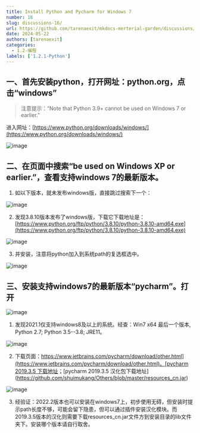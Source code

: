 ```yaml
---
title: Install Python and Pycharm for Windows 7
number: 16
slug: discussions-16/
url: https://github.com/tarenaexit/mkdocs-merterial-garden/discussions/16
date: 2024-05-22
authors: [tarenaexit]
categories: 
  - 1.2-编程
labels: ['1.2.1-Python']
---
```


## 一、首先安装python，打开网址：python.org，点击“windows”
> 注意提示：“Note that Python 3.9+ cannot be used on Windows 7 or earlier.”

进入网址：[https://www.python.org/downloads/windows/](https://www.python.org/downloads/windows/)

 ![image](https://cdn.ccsyue.com/picx-images-hosting/master/2024/05/image.6m3q8lpapw.webp)

## 二、在页面中搜索“be used on Windows XP or earlier.”，查看支持windows 7的最新版本。

1. 如以下版本，就未发布windows版，直接跳过搜索下一个：

![image](https://cdn.ccsyue.com/picx-images-hosting/master/2024/05/image.2ruypn7xem.webp) 

2. 发现3.8.10版本发布了windows版，下载它下载地址是：[https://www.python.org/ftp/python/3.8.10/python-3.8.10-amd64.exe](https://www.python.org/ftp/python/3.8.10/python-3.8.10-amd64.exe)
 
![image](https://cdn.ccsyue.com/picx-images-hosting/master/2024/05/image.4n7ji9kif9.webp)

3. 并安装，注意将python加入到系统path的复选框选中。

![image](https://cdn.ccsyue.com/picx-images-hosting/master/2024/05/image.13llsghxb1.webp)

## 三、安装支持windows7的最新版本“pycharm”。打开
 
![image](https://cdn.ccsyue.com/picx-images-hosting/master/2024/05/image.widx0vwsh.webp)

1. 发现2021.1仅支持windows8及以上的系统。经查：Win7 x64 最后一个版本, Python 2.7; Python 3.5--3.8; JRE11。
 
![image](https://cdn.ccsyue.com/picx-images-hosting/master/2024/05/image.9rj87jkvmi.webp)

2. 下载页面：[https://www.jetbrains.com/pycharm/download/other.html](https://www.jetbrains.com/pycharm/download/other.html)。[pycharm 2019.3.5 下载地址](https://download.jetbrains.com/python/pycharm-community-2019.3.5.exe?_ga=2.157697210.1848525680.1716362965-1210132645.1716362965&_gl=1*xu8jmo*_ga*MTIxMDEzMjY0NS4xNzE2MzYyOTY1*_ga_9J976DJZ68*MTcxNjM2Mjk2NS4xLjEuMTcxNjM2NDc0NC4wLjAuMA..)；[pycharm 2019.3.5 汉化包下载地址](https://github.com/shuimukang/Others/blob/master/resources_cn.jar)
 
![image](https://cdn.ccsyue.com/picx-images-hosting/master/2024/05/image.26lb3ce72g.webp)

3. 经验证：2022.2版本也可以安装在windows7上，初步使用无碍，但安装时提示path长度不够，可能会留下隐患，但可以通过插件安装汉化模块。而2019.3.5版本的汉化则需要下载resources_cn.jar文件方到安装目录的lib文件夹下。安装哪个版本请自行取舍。



<script src="https://giscus.app/client.js"
	data-repo="tarenaexit/mkdocs-merterial-garden"
	data-repo-id="RR_kgDOL4wNPw"
	data-mapping="number"
	data-term="16"
	data-reactions-enabled="1"
	data-emit-metadata="0"
	data-input-position="bottom"
	data-theme="light"
	data-lang="zh-CN"
	crossorigin="anonymous"
	async>
</script>
